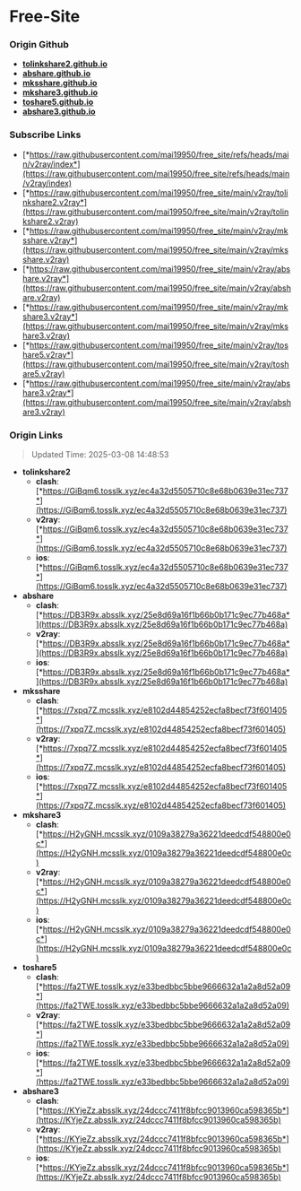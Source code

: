 # Free-Site

### Origin Github

- [**tolinkshare2.github.io**](https://github.com/tolinkshare2/tolinkshare2.github.io)
- [**abshare.github.io**](https://github.com/abshare/abshare.github.io)
- [**mksshare.github.io**](https://github.com/mksshare/mksshare.github.io)
- [**mkshare3.github.io**](https://github.com/mkshare3/mkshare3.github.io)
- [**toshare5.github.io**](https://github.com/toshare5/toshare5.github.io)
- [**abshare3.github.io**](https://github.com/abshare3/abshare3.github.io)

### Subscribe Links

- [*https://raw.githubusercontent.com/mai19950/free_site/refs/heads/main/v2ray/index*](https://raw.githubusercontent.com/mai19950/free_site/refs/heads/main/v2ray/index)
- [*https://raw.githubusercontent.com/mai19950/free_site/main/v2ray/tolinkshare2.v2ray*](https://raw.githubusercontent.com/mai19950/free_site/main/v2ray/tolinkshare2.v2ray)
- [*https://raw.githubusercontent.com/mai19950/free_site/main/v2ray/mksshare.v2ray*](https://raw.githubusercontent.com/mai19950/free_site/main/v2ray/mksshare.v2ray)
- [*https://raw.githubusercontent.com/mai19950/free_site/main/v2ray/abshare.v2ray*](https://raw.githubusercontent.com/mai19950/free_site/main/v2ray/abshare.v2ray)
- [*https://raw.githubusercontent.com/mai19950/free_site/main/v2ray/mkshare3.v2ray*](https://raw.githubusercontent.com/mai19950/free_site/main/v2ray/mkshare3.v2ray)
- [*https://raw.githubusercontent.com/mai19950/free_site/main/v2ray/toshare5.v2ray*](https://raw.githubusercontent.com/mai19950/free_site/main/v2ray/toshare5.v2ray)
- [*https://raw.githubusercontent.com/mai19950/free_site/main/v2ray/abshare3.v2ray*](https://raw.githubusercontent.com/mai19950/free_site/main/v2ray/abshare3.v2ray)

### Origin Links

> Updated Time: 2025-03-08 14:48:53

- **tolinkshare2**
  - **clash**: [*https://GiBqm6.tosslk.xyz/ec4a32d5505710c8e68b0639e31ec737*](https://GiBqm6.tosslk.xyz/ec4a32d5505710c8e68b0639e31ec737)
  - **v2ray**: [*https://GiBqm6.tosslk.xyz/ec4a32d5505710c8e68b0639e31ec737*](https://GiBqm6.tosslk.xyz/ec4a32d5505710c8e68b0639e31ec737)
  - **ios**: [*https://GiBqm6.tosslk.xyz/ec4a32d5505710c8e68b0639e31ec737*](https://GiBqm6.tosslk.xyz/ec4a32d5505710c8e68b0639e31ec737)
- **abshare**
  - **clash**: [*https://DB3R9x.absslk.xyz/25e8d69a16f1b66b0b171c9ec77b468a*](https://DB3R9x.absslk.xyz/25e8d69a16f1b66b0b171c9ec77b468a)
  - **v2ray**: [*https://DB3R9x.absslk.xyz/25e8d69a16f1b66b0b171c9ec77b468a*](https://DB3R9x.absslk.xyz/25e8d69a16f1b66b0b171c9ec77b468a)
  - **ios**: [*https://DB3R9x.absslk.xyz/25e8d69a16f1b66b0b171c9ec77b468a*](https://DB3R9x.absslk.xyz/25e8d69a16f1b66b0b171c9ec77b468a)
- **mksshare**
  - **clash**: [*https://7xpq7Z.mcsslk.xyz/e8102d44854252ecfa8becf73f601405*](https://7xpq7Z.mcsslk.xyz/e8102d44854252ecfa8becf73f601405)
  - **v2ray**: [*https://7xpq7Z.mcsslk.xyz/e8102d44854252ecfa8becf73f601405*](https://7xpq7Z.mcsslk.xyz/e8102d44854252ecfa8becf73f601405)
  - **ios**: [*https://7xpq7Z.mcsslk.xyz/e8102d44854252ecfa8becf73f601405*](https://7xpq7Z.mcsslk.xyz/e8102d44854252ecfa8becf73f601405)
- **mkshare3**
  - **clash**: [*https://H2yGNH.mcsslk.xyz/0109a38279a36221deedcdf548800e0c*](https://H2yGNH.mcsslk.xyz/0109a38279a36221deedcdf548800e0c)
  - **v2ray**: [*https://H2yGNH.mcsslk.xyz/0109a38279a36221deedcdf548800e0c*](https://H2yGNH.mcsslk.xyz/0109a38279a36221deedcdf548800e0c)
  - **ios**: [*https://H2yGNH.mcsslk.xyz/0109a38279a36221deedcdf548800e0c*](https://H2yGNH.mcsslk.xyz/0109a38279a36221deedcdf548800e0c)
- **toshare5**
  - **clash**: [*https://fa2TWE.tosslk.xyz/e33bedbbc5bbe9666632a1a2a8d52a09*](https://fa2TWE.tosslk.xyz/e33bedbbc5bbe9666632a1a2a8d52a09)
  - **v2ray**: [*https://fa2TWE.tosslk.xyz/e33bedbbc5bbe9666632a1a2a8d52a09*](https://fa2TWE.tosslk.xyz/e33bedbbc5bbe9666632a1a2a8d52a09)
  - **ios**: [*https://fa2TWE.tosslk.xyz/e33bedbbc5bbe9666632a1a2a8d52a09*](https://fa2TWE.tosslk.xyz/e33bedbbc5bbe9666632a1a2a8d52a09)
- **abshare3**
  - **clash**: [*https://KYjeZz.absslk.xyz/24dccc7411f8bfcc9013960ca598365b*](https://KYjeZz.absslk.xyz/24dccc7411f8bfcc9013960ca598365b)
  - **v2ray**: [*https://KYjeZz.absslk.xyz/24dccc7411f8bfcc9013960ca598365b*](https://KYjeZz.absslk.xyz/24dccc7411f8bfcc9013960ca598365b)
  - **ios**: [*https://KYjeZz.absslk.xyz/24dccc7411f8bfcc9013960ca598365b*](https://KYjeZz.absslk.xyz/24dccc7411f8bfcc9013960ca598365b)
